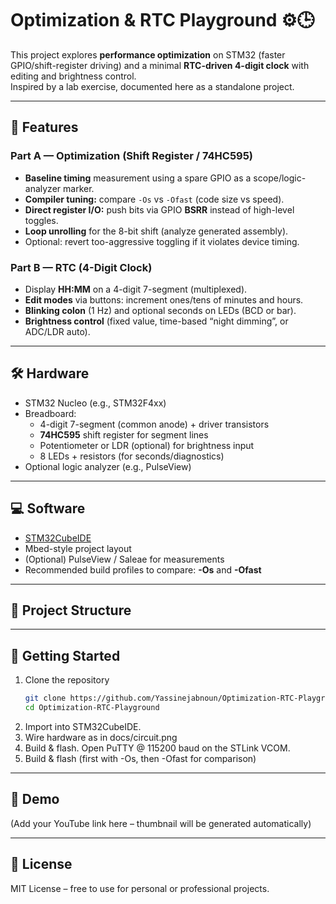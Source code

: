 # Optimization & RTC Playground ⚙️🕒

This project explores **performance optimization** on STM32 (faster GPIO/shift-register driving)
and a minimal **RTC-driven 4-digit clock** with editing and brightness control.  
Inspired by a lab exercise, documented here as a standalone project.

---

## 🎯 Features

### Part A — Optimization (Shift Register / 74HC595)
- **Baseline timing** measurement using a spare GPIO as a scope/logic-analyzer marker.
- **Compiler tuning:** compare `-Os` vs `-Ofast` (code size vs speed).
- **Direct register I/O:** push bits via GPIO **BSRR** instead of high-level toggles.
- **Loop unrolling** for the 8-bit shift (analyze generated assembly).
- Optional: revert too-aggressive toggling if it violates device timing.

### Part B — RTC (4-Digit Clock)
- Display **HH:MM** on a 4-digit 7-segment (multiplexed).
- **Edit modes** via buttons: increment ones/tens of minutes and hours.
- **Blinking colon** (1 Hz) and optional seconds on LEDs (BCD or bar).
- **Brightness control** (fixed value, time-based “night dimming”, or ADC/LDR auto).

---

## 🛠 Hardware

- STM32 Nucleo (e.g., STM32F4xx)
- Breadboard:
  - 4-digit 7-segment (common anode) + driver transistors
  - **74HC595** shift register for segment lines
  - Potentiometer or LDR (optional) for brightness input
  - 8 LEDs + resistors (for seconds/diagnostics)
- Optional logic analyzer (e.g., PulseView)

---

## 💻 Software

- [STM32CubeIDE](https://www.st.com/en/development-tools/stm32cubeide.html)
- Mbed-style project layout
- (Optional) PulseView / Saleae for measurements
- Recommended build profiles to compare: **-Os** and **-Ofast**

---

## 📂 Project Structure


---

## 🚀 Getting Started

1. Clone the repository
   ```bash
   git clone https://github.com/Yassinejabnoun/Optimization-RTC-Playground.git
   cd Optimization-RTC-Playground
2. Import into STM32CubeIDE.
3. Wire hardware as in docs/circuit.png
4. Build & flash. Open PuTTY @ 115200 baud on the STLink VCOM.
5. Build & flash (first with -Os, then -Ofast for comparison)

---

## 🎥 Demo

(Add your YouTube link here – thumbnail will be generated automatically)

---

## 📜 License

MIT License – free to use for personal or professional projects.
